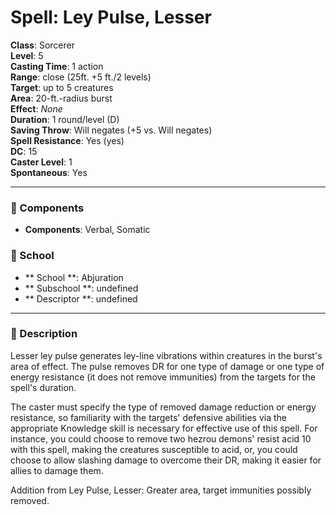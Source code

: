 
# Spell: Ley Pulse, Lesser
**Class**: Sorcerer  
**Level**: 5  
**Casting Time**: 1 action  
**Range**: close (25ft. +5 ft./2 levels)  
**Target**: up to 5 creatures  
**Area**: 20-ft.-radius burst  
**Effect**: _None_  
**Duration**: 1 round/level (D)  
**Saving Throw**: Will negates (+5 vs. Will negates)  
**Spell Resistance**: Yes (yes)  
**DC**: 15  
**Caster Level**: 1  
**Spontaneous**: Yes

---

### 🔮 Components
- **Components**: Verbal, Somatic

### 🏫 School
- ** School **: Abjuration
- ** Subschool **: undefined
- ** Descriptor **: undefined
---

### 📜 Description
Lesser ley pulse generates ley-line vibrations within creatures in the burst's area of effect. The pulse removes DR for one type of damage or one type of energy resistance (it does not remove immunities) from the targets for the spell's duration.

The caster must specify the type of removed damage reduction or energy resistance, so familiarity with the targets' defensive abilities via the appropriate Knowledge skill is necessary for effective use of this spell. For instance, you could choose to remove two hezrou demons' resist acid 10 with this spell, making the creatures susceptible to acid, or, you could choose to allow slashing damage to overcome their DR, making it easier for allies to damage them.

Addition from Ley Pulse, Lesser: Greater area, target immunities possibly removed.
